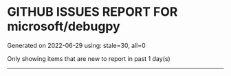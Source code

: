 
# GITHUB ISSUES REPORT FOR microsoft/debugpy


Generated on 2022-06-29 using: stale=30, all=0


Only showing items that are new to report in past 1 day(s)


---
